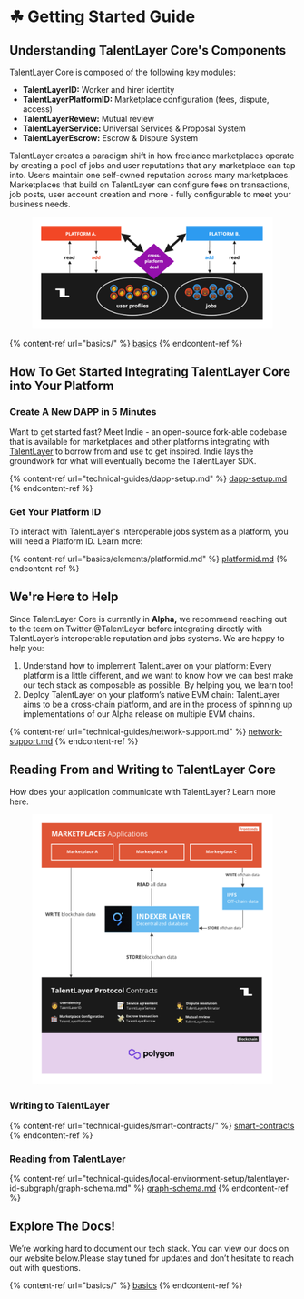# ☘ Getting Started Guide

## Understanding TalentLayer Core's Components <a href="#understanding-talentlayer-cores-components" id="understanding-talentlayer-cores-components"></a>

TalentLayer Core is composed of the following key modules:

* **TalentLayerID:** Worker and hirer identity
* **TalentLayerPlatformID:** Marketplace configuration (fees, dispute, access)
* **TalentLayerReview:** Mutual review&#x20;
* **TalentLayerService:** Universal Services & Proposal System
* **TalentLayerEscrow:** Escrow & Dispute System

TalentLayer creates a paradigm shift in how freelance marketplaces operate by creating a pool of jobs and user reputations that any marketplace can tap into. Users maintain one self-owned reputation across many marketplaces. Marketplaces that build on TalentLayer can configure fees on transactions, job posts, user account creation and more - fully configurable to meet your business needs.&#x20;

<figure><img src=".gitbook/assets/image (7).png" alt=""><figcaption></figcaption></figure>

{% content-ref url="basics/" %}
[basics](basics/)
{% endcontent-ref %}

## How To Get Started Integrating TalentLayer Core into Your Platform <a href="#how-to-get-started-integrating-talentlayer-core-into-your-platform" id="how-to-get-started-integrating-talentlayer-core-into-your-platform"></a>

### Create A New DAPP in 5 Minutes <a href="#explore-the-indie-demo-dapp" id="explore-the-indie-demo-dapp"></a>

Want to get started fast? Meet Indie - an open-source fork-able codebase that is available for marketplaces and other platforms integrating with [TalentLayer](https://docs.talentlayer.org/) to borrow from and use to get inspired. Indie lays the groundwork for what will eventually become the TalentLayer SDK.

{% content-ref url="technical-guides/dapp-setup.md" %}
[dapp-setup.md](technical-guides/dapp-setup.md)
{% endcontent-ref %}

### Get Your Platform ID <a href="#were-here-to-help" id="were-here-to-help"></a>

To interact with TalentLayer's interoperable jobs system as a platform, you will need a Platform ID. Learn more:

{% content-ref url="basics/elements/platformid.md" %}
[platformid.md](basics/elements/platformid.md)
{% endcontent-ref %}

## We're Here to Help <a href="#were-here-to-help" id="were-here-to-help"></a>

Since TalentLayer Core is currently in **Alpha,** we recommend reaching out to the team on Twitter @TalentLayer before integrating directly with TalentLayer’s interoperable reputation and jobs systems. We are happy to help you:

1. Understand how to implement TalentLayer on your platform: Every platform is a little different, and we want to know how we can best make our tech stack as composable as possible. By helping you, we learn too!
2. Deploy TalentLayer on your platform’s native EVM chain: TalentLayer aims to be a cross-chain platform, and are in the process of spinning up implementations of our Alpha release on multiple EVM chains.

{% content-ref url="technical-guides/network-support.md" %}
[network-support.md](technical-guides/network-support.md)
{% endcontent-ref %}

## Reading From and Writing to TalentLayer Core <a href="#reading-and-writing-to-talentlayer-core" id="reading-and-writing-to-talentlayer-core"></a>

How does your application communicate with TalentLayer? Learn more here.

<figure><img src=".gitbook/assets/image (1) (2).png" alt=""><figcaption></figcaption></figure>

### Writing to TalentLayer

{% content-ref url="technical-guides/smart-contracts/" %}
[smart-contracts](technical-guides/smart-contracts/)
{% endcontent-ref %}

### Reading from TalentLayer

{% content-ref url="technical-guides/local-environment-setup/talentlayer-id-subgraph/graph-schema.md" %}
[graph-schema.md](technical-guides/local-environment-setup/talentlayer-id-subgraph/graph-schema.md)
{% endcontent-ref %}

## Explore The Docs! <a href="#explore-the-docs" id="explore-the-docs"></a>

We’re working hard to document our tech stack. You can view our docs on our website below.Please stay tuned for updates and don’t hesitate to reach out with questions.

{% content-ref url="basics/" %}
[basics](basics/)
{% endcontent-ref %}
